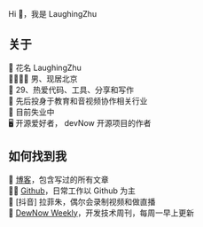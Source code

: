 Hi 👋，我是 LaughingZhu

## 关于

📛 花名  LaughingZhu  
👨‍👩‍👦‍👦 男、现居北京  
🤲 29、热爱代码、工具、分享和写作  
💼 先后投身于教育和音视频协作相关行业  
🏡 目前失业中  
🖥️ 开源爱好者， devNow 开源项目的作者

## 如何找到我

📡 [博客](https://laughingzhu.cn/)，包含写过的所有文章  
👨‍💻 [Github](https://github.com/LaughingZhu)，日常工作以 Github 为主  
🎥 [抖音] 拉菲朱，偶尔会录制视频和做直播  
📅 [DewNow Weekly](https://devnow.laughingzhu.cn/)，开发技术周刊，每周一早上更新
